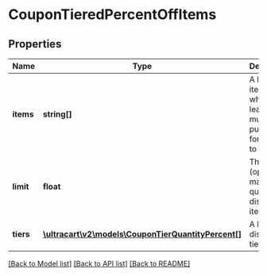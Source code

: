 # CouponTieredPercentOffItems

## Properties
Name | Type | Description | Notes
------------ | ------------- | ------------- | -------------
**items** | **string[]** | A list of items of which at least one must be purchased for coupon to be valid. | [optional] 
**limit** | **float** | The (optional) maximum quantity of discounted items. | [optional] 
**tiers** | [**\ultracart\v2\models\CouponTierQuantityPercent[]**](CouponTierQuantityPercent.md) | A list of discount tiers. | [optional] 

[[Back to Model list]](../README.md#documentation-for-models) [[Back to API list]](../README.md#documentation-for-api-endpoints) [[Back to README]](../README.md)


